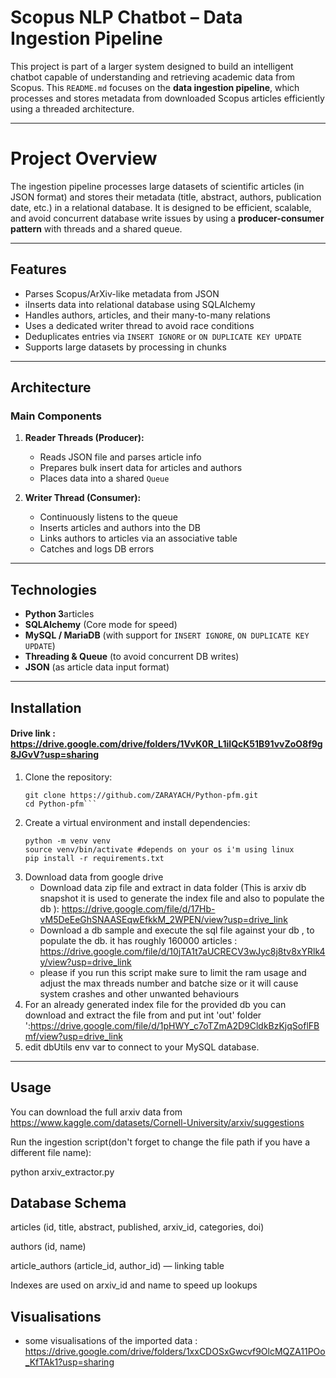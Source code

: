 # Scopus NLP Chatbot – Data Ingestion Pipeline

This project is part of a larger system designed to build an intelligent chatbot capable of understanding and retrieving academic data from Scopus. This `README.md` focuses on the **data ingestion pipeline**, which processes and stores metadata from downloaded Scopus articles efficiently using a threaded architecture.

--- 

# Project Overview

The ingestion pipeline processes large datasets of scientific articles (in JSON format) and stores their metadata (title, abstract, authors, publication date, etc.) in a relational database. It is designed to be efficient, scalable, and avoid concurrent database write issues by using a **producer-consumer pattern** with threads and a shared queue.

---

## Features

- Parses Scopus/ArXiv-like metadata from JSON
- iInserts data into relational database using SQLAlchemy
- Handles authors, articles, and their many-to-many relations
- Uses a dedicated writer thread to avoid race conditions
- Deduplicates entries via `INSERT IGNORE` or `ON DUPLICATE KEY UPDATE`
- Supports large datasets by processing in chunks

---

## Architecture

### Main Components

1. **Reader Threads (Producer):**
   - Reads JSON file and parses article info
   - Prepares bulk insert data for articles and authors
   - Places data into a shared `Queue`

2. **Writer Thread (Consumer):**
   - Continuously listens to the queue
   - Inserts articles and authors into the DB
   - Links authors to articles via an associative table
   - Catches and logs DB errors

---

## Technologies

- **Python 3**articles
- **SQLAlchemy** (Core mode for speed)
- **MySQL / MariaDB** (with support for `INSERT IGNORE`, `ON DUPLICATE KEY UPDATE`)
- **Threading & Queue** (to avoid concurrent DB writes)
- **JSON** (as article data input format)

---

## Installation
#### Drive link : https://drive.google.com/drive/folders/1VvK0R_L1iIQcK51B91vvZoO8f9g8JGvV?usp=sharing ### 
1. Clone the repository:
   ```
   git clone https://github.com/ZARAYACH/Python-pfm.git
   cd Python-pfm```
2. Create a virtual environment and install dependencies:
   ```
   python -m venv venv
   source venv/bin/activate #depends on your os i'm using linux
   pip install -r requirements.txt 
   ```
3. Download data from google drive 
   - Download data zip file and extract in data folder (This is arxiv db snapshot it is used to generate the index file and also to populate the db ): https://drive.google.com/file/d/17Hb-vM5DeEeGhSNAASEqwEfkkM_2WPEN/view?usp=drive_link
   - Download a db sample and execute the sql file against your db , to populate the db. it has roughly 160000 articles : https://drive.google.com/file/d/10jTA1t7aUCRECV3wJyc8j8tv8xYRlk4y/view?usp=drive_link
   - please if you run this script make sure to limit the ram usage and adjust the max threads number and batche size or it will cause system crashes and other unwanted behaviours
4. For an already generated index file for the provided db you can download and extract the file from and put int 'out' folder ':https://drive.google.com/file/d/1pHWY_c7oTZmA2D9CldkBzKjqSoflFBmf/view?usp=drive_link 
5. edit dbUtils env var to connect to your MySQL database. 
---
## Usage

You can download the full arxiv data from https://www.kaggle.com/datasets/Cornell-University/arxiv/suggestions

Run the ingestion script(don't forget to change the file path if you have a different file name):

python arxiv_extractor.py 

## Database Schema

articles (id, title, abstract, published, arxiv_id, categories, doi)

authors (id, name)

article_authors (article_id, author_id) — linking table

Indexes are used on arxiv_id and name to speed up lookups

## Visualisations 

- some visualisations of the imported data : https://drive.google.com/drive/folders/1xxCDOSxGwcvf9OlcMQZA11POo_KfTAk1?usp=sharing

